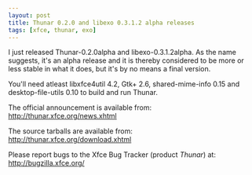 ```yaml
---
layout: post
title: Thunar 0.2.0 and libexo 0.3.1.2 alpha releases
tags: [xfce, thunar, exo]
---
```


I just released Thunar-0.2.0alpha and libexo-0.3.1.2alpha. As the name suggests, it's an alpha release and it is thereby considered to be more or less stable in what it does, but it's by no means a final version.

You'll need atleast libxfce4util 4.2, Gtk+ 2.6, shared-mime-info 0.15 and desktop-file-utils 0.10 to build and run Thunar.

The official announcement is available from:
<a href="http://thunar.xfce.org/news.xhtml#2006-01-22">http://thunar.xfce.org/news.xhtml</a>

The source tarballs are available from:
<a href="http://thunar.xfce.org/download.xhtml#0.2.0">http://thunar.xfce.org/download.xhtml</a>

Please report bugs to the Xfce Bug Tracker (product <i>Thunar</i>) at:
<a href="http://bugzilla.xfce.org/">http://bugzilla.xfce.org/</a>

